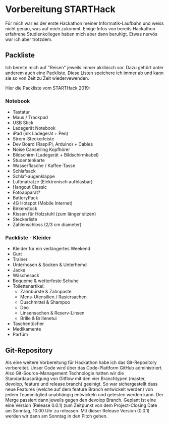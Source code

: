 # Vorbereitung STARTHack

Für mich war es der erste Hackathon meiner Informatik-Laufbahn und weiss nicht genau, was auf mich zukommt. Einige Infos von bereits Hackathon erfahrene Studienkollegen haben mich aber dann beruhigt. Etwas nervös war ich aber trotzdem. 

## Packliste

Ich bereite mich auf "Reisen" jeweils immer akribisch vor. Dazu gehört unter anderem auch eine Packliste. Diese Listen speichere ich immer ab und kann sie so von Zeit zu Zeit wiedervewenden.  

Hier die Packliste vom STARTHack 2019:

### Notebook

- Tastatur
- Maus / Trackpad
- USB Stick
- Ladegerät Notebook
- iPad (ink Ladegerät + Pen)
- Strom-Steckerleiste
- Dev Board (RaspiPi, Arduino) + Cables
- Noise Cancelling Kopfhörer
- Bildschirm (Ladegerät + Bildschirmkabel)
- Studentenkarte
- Wasserflasche / Kaffee-Tasse
- Schlafsack
- Schlaf-augenklappe
- Luftmatratze (Elektronisch aufblasbar)
- Hangout Classic
- Fotoapparat?
- BatteryPack
- 4G Hotspot (Mobile Internet)
- Birkenstock
- Kissen für Holzstuhl (zum länger sitzen)
- Steckerliste
- Zahlenschloss (2/3 cm diameter)

### Packliste - Kleider

- Kleider für ein verlängertes Weekend
- Gurt
- Trainer
- Unterhosen & Socken & Unterhemd
- Jacke
- Wäschesack
- Bequeme & wetterfeste Schuhe
- Toilettenartikel:
    - Zahnbürste & Zahnpaste	
    - Mens-Utensilien / Rasiersachen
    - Duschmittel & Shampoo
    - Deo
    - Linsensachen & Reserv-Linsen
    - Brille & Brillenetui
- Taschentücher
- Medikamente
- Parfüm

## Git-Repository

Als eine weitere Vorbereitung für Hackathon habe ich das Git-Repository vorbereitet. Unser Code wird über das Code-Plattform GitHub administriert. Also Git-Source-Management Technologie hatten wir die Standardausprägung von Gitflow mit den vier Branchtypen (master, devolop, feature und release branch) geeinigt. So war sichergestellt dass neue Features (welche auf dem feature Branch entwickelt werden) von jedem Teammitglied unabhängig entwickeln und getesten werden kann.
Der Merge passiert dann jeweils gegen den devolop Branch. Geplant ist eine eine Version (Release 0.0.1) zum Zeitpunkt von dem Project-Closing Date am Sonntag, 10.00 Uhr zu releasen.
Mit dieser Release Version (0.0.1) werden wir dann am Sonntag in den Pitch gehen.

